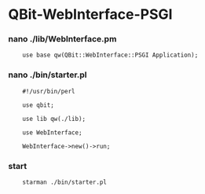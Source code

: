# QBit-WebInterface-PSGI

### nano ./lib/WebInterface.pm
        use base qw(QBit::WebInterface::PSGI Application);

### nano ./bin/starter.pl
        #!/usr/bin/perl 

        use qbit; 

        use lib qw(./lib);

        use WebInterface;

        WebInterface->new()->run;
        
### start

        starman ./bin/starter.pl
